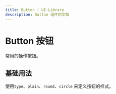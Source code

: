```yaml
---
title: Button | UI-Library
description: Button 组件的文档
---
```


# Button 按钮
常用的操作按钮。

## 基础用法
使用`type`、`plain`、`round`、`circle` 来定义按钮的样式。